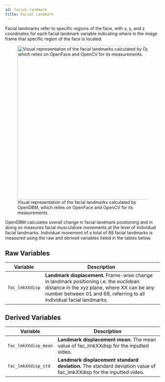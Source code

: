 ```yaml
---
id: facial-landmark
title: Facial Landmark
---
```


Facial landmarks refer to specific regions of the face, with x, y, and z coordinates for each facial landmark variable indicating where in the image frame that specific region of the face is located. 

<figure>
  <img src="../docs/assets/facial-landmark-1.png" width="500" alt="Visual representation of the facial landmarks calculated by OpenDBM, which relies on OpenFace and OpenCV for its measurements." />
  <figcaption>Visual representation of the facial landmarks calculated by OpenDBM, which relies on OpenFace and OpenCV for its measurements.</figcaption>
</figure>

OpenDBM calculates overall change in facial landmark positioning and in doing so measures facial musculature movements at the level of individual facial landmarks. Individual movement of a total of 68 facial landmarks is measured using the raw and derived variables listed in the tables below.


## Raw Variables

| Variable      | Description |
| ----------- | ----------- |
| `fac_lmkXXdisp`      | **Landmark displacement.** Frame-wise change in landmark positioning i.e. the euclidean distance in the xyz plane, where XX can be any number between 01 and 68, referring to all individual facial landmarks.       |

## Derived Variables

| Variable      | Description |
| ----------- | ----------- |
| `fac_lmkXXdisp_mean`      | **Landmark displacement mean.** The mean value of fac_lmkXXdisp for the inputted video.       |
| `fac_lmkXXdisp_std`      | **Landmark displacement standard deviation.** The standard deviation value of fac_lmkXXdisp for the inputted video.       |